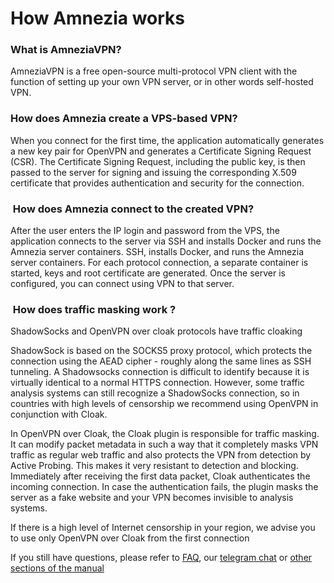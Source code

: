 # How Amnezia works



###  What is AmneziaVPN?

 AmneziaVPN is a free open-source multi-protocol VPN client with the function of setting up your own VPN server, or in other words self-hosted VPN.


### How does Amnezia create a VPS-based VPN?

When you connect for the first time, the application automatically generates a new key pair for OpenVPN and
generates a Certificate Signing Request (CSR). The Certificate Signing Request, 
including the public key, is then passed to the server for signing and issuing the corresponding 
X.509 certificate that provides authentication and security for the connection.



###  How does Amnezia connect to the created VPN?

After the user enters the IP login and password from the VPS, the application 
connects to the server via SSH and installs Docker and runs the Amnezia server containers.
SSH, installs Docker, and runs the Amnezia server containers. For each protocol
connection, a separate container is started, keys and root certificate are generated.
Once the server is configured, you can connect using VPN to that server.

###  How does traffic masking work ?

ShadowSocks and OpenVPN over cloak protocols have traffic cloaking 

ShadowSock is based on the SOCKS5 proxy protocol, which protects the connection using the AEAD cipher - roughly along the same lines as SSH tunneling. A Shadowsocks connection is difficult to identify because it is virtually identical to a normal HTTPS connection.
However, some traffic analysis systems can still recognize a ShadowSocks connection, so in countries with high levels of censorship we recommend using OpenVPN in conjunction with Cloak.

In OpenVPN over Cloak, the Cloak plugin is responsible for traffic masking. It can modify packet metadata in such a way that it completely masks VPN traffic as regular web traffic and also protects the VPN from detection by Active Probing. This makes it very resistant to detection and blocking. Immediately after receiving the first data packet, Cloak authenticates the incoming connection. In case the authentication fails, the plugin masks the server as a fake website and your VPN becomes invisible to analysis systems. 

If there is a high level of Internet censorship in your region, we advise you to use only OpenVPN over Cloak from the first connection



If you still have questions, please refer to [FAQ], our [telegram chat] or [other sections of the manual]

[amnezia-site-ext-link]: https://amnezia-web-nx1r.vercel.app
[about-int-link]: /about
[FAQ]: ../faq
[telegram chat]: https://t.me/amnezia_vpn_en 
[other sections of the manual]: ../instructions


















